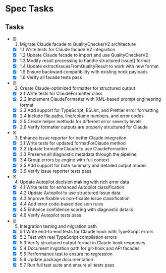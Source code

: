 # Spec Tasks

## Tasks

- [x] 1. Migrate Claude facade to QualityCheckerV2 architecture
  - [x] 1.1 Write tests for Claude facade V2 integration
  - [x] 1.2 Update Claude facade to import and use QualityCheckerV2
  - [x] 1.3 Modify result processing to handle structured Issue[] format
  - [x] 1.4 Update extractIssuesFromQualityResult to work with new format
  - [x] 1.5 Ensure backward compatibility with existing hook payloads
  - [x] 1.6 Verify all facade tests pass

- [x] 2. Create Claude-optimized formatter for structured output
  - [x] 2.1 Write tests for ClaudeFormatter class
  - [x] 2.2 Implement ClaudeFormatter with XML-based prompt engineering format
  - [x] 2.3 Add support for TypeScript, ESLint, and Prettier error formatting
  - [x] 2.4 Include file paths, line/column numbers, and error codes
  - [x] 2.5 Create helper methods for different error severity levels
  - [x] 2.6 Verify formatter outputs are properly structured for Claude

- [x] 3. Enhance issue reporter for better Claude integration
  - [x] 3.1 Write tests for updated formatForClaude method
  - [x] 3.2 Update formatForClaude to use ClaudeFormatter
  - [x] 3.3 Preserve all diagnostic metadata through the pipeline
  - [x] 3.4 Group errors by engine with full context
  - [x] 3.5 Add support for both summary and detailed output modes
  - [x] 3.6 Verify issue reporter tests pass

- [x] 4. Update Autopilot decision making with rich error data
  - [x] 4.1 Write tests for enhanced Autopilot classification
  - [x] 4.2 Update Autopilot to use structured Issue data
  - [x] 4.3 Improve fixable vs non-fixable issue classification
  - [x] 4.4 Add error code-based decision rules
  - [x] 4.5 Enhance confidence scoring with diagnostic details
  - [x] 4.6 Verify Autopilot tests pass

- [x] 5. Integration testing and migration path
  - [x] 5.1 Write end-to-end tests for Claude hook with TypeScript errors
  - [x] 5.2 Test with real TypeScript compilation errors
  - [x] 5.3 Verify structured output format in Claude hook responses
  - [x] 5.4 Document migration path for git-hook and API facades
  - [x] 5.5 Performance test to ensure no regression
  - [x] 5.6 Update package documentation
  - [x] 5.7 Run full test suite and ensure all tests pass

